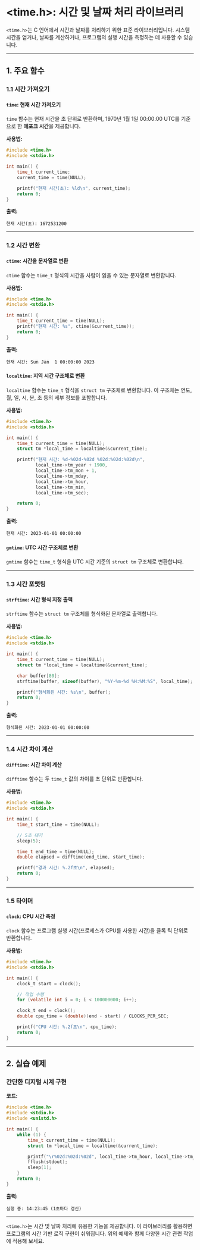 # <time.h>: 시간 및 날짜 처리 라이브러리

`<time.h>`는 C 언어에서 시간과 날짜를 처리하기 위한 표준 라이브러리입니다. 시스템 시간을 얻거나, 날짜를 계산하거나, 프로그램의 실행 시간을 측정하는 데 사용할 수 있습니다.

---

## 1. 주요 함수

### 1.1 시간 가져오기

#### `time`: 현재 시간 가져오기
`time` 함수는 현재 시간을 초 단위로 반환하며, 1970년 1월 1일 00:00:00 UTC를 기준으로 한 **에포크 시간**을 제공합니다.

**사용법:**
```c
#include <time.h>
#include <stdio.h>

int main() {
    time_t current_time;
    current_time = time(NULL);

    printf("현재 시간(초): %ld\n", current_time);
    return 0;
}
```

**출력:**
```
현재 시간(초): 1672531200
```

---

### 1.2 시간 변환

#### `ctime`: 시간을 문자열로 변환
`ctime` 함수는 `time_t` 형식의 시간을 사람이 읽을 수 있는 문자열로 변환합니다.

**사용법:**
```c
#include <time.h>
#include <stdio.h>

int main() {
    time_t current_time = time(NULL);
    printf("현재 시간: %s", ctime(&current_time));
    return 0;
}
```

**출력:**
```
현재 시간: Sun Jan  1 00:00:00 2023
```

#### `localtime`: 지역 시간 구조체로 변환
`localtime` 함수는 `time_t` 형식을 `struct tm` 구조체로 변환합니다. 이 구조체는 연도, 월, 일, 시, 분, 초 등의 세부 정보를 포함합니다.

**사용법:**
```c
#include <time.h>
#include <stdio.h>

int main() {
    time_t current_time = time(NULL);
    struct tm *local_time = localtime(&current_time);

    printf("현재 시간: %d-%02d-%02d %02d:%02d:%02d\n",
           local_time->tm_year + 1900,
           local_time->tm_mon + 1,
           local_time->tm_mday,
           local_time->tm_hour,
           local_time->tm_min,
           local_time->tm_sec);

    return 0;
}
```

**출력:**
```
현재 시간: 2023-01-01 00:00:00
```

#### `gmtime`: UTC 시간 구조체로 변환
`gmtime` 함수는 `time_t` 형식을 UTC 시간 기준의 `struct tm` 구조체로 변환합니다.

---

### 1.3 시간 포맷팅

#### `strftime`: 시간 형식 지정 출력
`strftime` 함수는 `struct tm` 구조체를 형식화된 문자열로 출력합니다.

**사용법:**
```c
#include <time.h>
#include <stdio.h>

int main() {
    time_t current_time = time(NULL);
    struct tm *local_time = localtime(&current_time);

    char buffer[80];
    strftime(buffer, sizeof(buffer), "%Y-%m-%d %H:%M:%S", local_time);

    printf("형식화된 시간: %s\n", buffer);
    return 0;
}
```

**출력:**
```
형식화된 시간: 2023-01-01 00:00:00
```

---

### 1.4 시간 차이 계산

#### `difftime`: 시간 차이 계산
`difftime` 함수는 두 `time_t` 값의 차이를 초 단위로 반환합니다.

**사용법:**
```c
#include <time.h>
#include <stdio.h>

int main() {
    time_t start_time = time(NULL);

    // 5초 대기
    sleep(5);

    time_t end_time = time(NULL);
    double elapsed = difftime(end_time, start_time);

    printf("경과 시간: %.2f초\n", elapsed);
    return 0;
}
```

---

### 1.5 타이머

#### `clock`: CPU 시간 측정
`clock` 함수는 프로그램 실행 시간(프로세스가 CPU를 사용한 시간)을 클록 틱 단위로 반환합니다.

**사용법:**
```c
#include <time.h>
#include <stdio.h>

int main() {
    clock_t start = clock();

    // 작업 수행
    for (volatile int i = 0; i < 100000000; i++);

    clock_t end = clock();
    double cpu_time = (double)(end - start) / CLOCKS_PER_SEC;

    printf("CPU 시간: %.2f초\n", cpu_time);
    return 0;
}
```

---

## 2. 실습 예제

### 간단한 디지털 시계 구현
**코드:**
```c
#include <time.h>
#include <stdio.h>
#include <unistd.h>

int main() {
    while (1) {
        time_t current_time = time(NULL);
        struct tm *local_time = localtime(&current_time);

        printf("\r%02d:%02d:%02d", local_time->tm_hour, local_time->tm_min, local_time->tm_sec);
        fflush(stdout);
        sleep(1);
    }
    return 0;
}
```

**출력:**
```
실행 중: 14:23:45 (1초마다 갱신)
```

---

`<time.h>`는 시간 및 날짜 처리에 유용한 기능을 제공합니다. 이 라이브러리를 활용하면 프로그램의 시간 기반 로직 구현이 쉬워집니다. 위의 예제와 함께 다양한 시간 관련 작업에 적용해 보세요.

